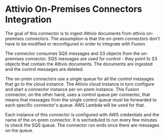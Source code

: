 # Attivio On-Premises Connectors Integration
The goal of this connector is to ingest Attivio documents from attivio on-premises connectors. The assumption is that the
 on-prem connectors don't have to be modified or reconfigured in order to integrate with Fusion.
 <p>
 The connector  consumes SQS messages and S3 objects from the on-premises connector.  SQS messages are used for control - they point
 to S3 objects that contain the Attivio documents. The documents are ingested and the control messages are deleted.
 <p>
 The on-prem connectors use a single queue for all the control messages that go to the cloud instance. The Attivio cloud instance
 in turn configure and start a connector instance per on-prem instance. This Fusion connector, on the other hand, uses a control
 queue per connector, that means that messages from the single control queue must be forwarded to each  specific connector's queue. AWS
 Lambda will be used for that.
 <p>
 Each instance of this connector is configured with AWS credentials and the name of the on-prem connector. It is secheduled
 to run every few minutes to check the SQS queue. The connector run ends once there are messages on the queue.
 